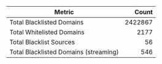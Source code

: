 | Metric | Count |
|--------|------:|
| Total Blacklisted Domains | 2422867 |
| Total Whitelisted Domains | 2177 |
| Total Blacklist Sources | 56 |
| Total Blacklisted Domains (streaming) | 546 |
